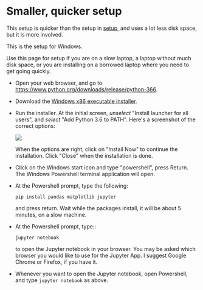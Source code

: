 # Smaller, quicker setup

This setup is quicker than the setup in [setup](setup), and uses a lot less
disk space, but it is more involved.

This is the setup for Windows.

Use this page for setup if you are on a slow laptop, a laptop without much
disk space, or you are installing on a borrowed laptop where you need to get
going quickly.

*   Open your web browser, and go to <https://www.python.org/downloads/release/python-366>.
*   Download the [Windows x86 executable installer](https://www.python.org/ftp/python/3.6.6/python-3.6.6.exe).
*   Run the installer.  At the initial screen, *unselect* "Install launcher
    for all users", and *select* "Add Python 3.6 to PATH". Here's a screenshot
    of the correct options:

    ![](images/python36_install_screen.png)

    When the options are right, click on "Install Now" to continue the
    installation.  Click "Close" when the installation is done.
*   Click on the Windows start icon and type "powershell", press Return.  The
    Windows Powershell terminal application will open.
*   At the Powershell prompt, type the following:

    ```
    pip install pandas matplotlib jupyter
    ```

    and press return.  Wait while the packages install, it will be about
    5 minutes, on a slow machine.
*   At the Powershell prompt, type::

    ```
    jupyter notebook
    ```

    to open the Jupyter notebook in your browser.  You may be asked which
    browser you would like to use for the Jupyter App.  I suggest Google
    Chrome or Firefox, if you have it.
*   Whenever you want to open the Jupyter notebook, open Powershell, and type
    `jupyter notebook` as above.
